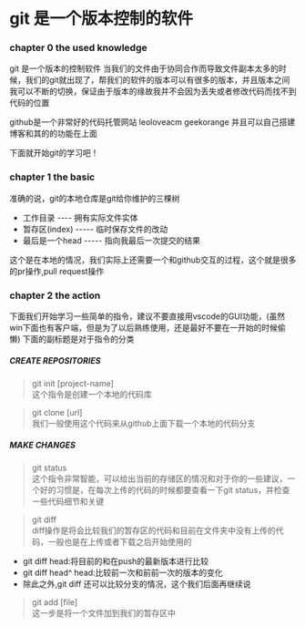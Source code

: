 # git 是一个版本控制的软件

### chapter 0 the used knowledge
git 是一个版本的控制软件
当我们的文件由于协同合作而导致文件副本太多的时候，我们的git就出现了，帮我们的软件的版本可以有很多的版本，并且版本之间我可以不断的切换，保证由于版本的缘故我并不会因为丢失或者修改代码而找不到代码的位置

github是一个非常好的代码托管网站
leoloveacm geekorange
并且可以自己搭建博客和其的的功能在上面

下面就开始git的学习吧！

### chapter 1 the basic

准确的说，git的本地仓库是git给你维护的三棵树
 * 工作目录 ---- 拥有实际文件实体
 * 暂存区(index) ----- 临时保存文件的改动
 * 最后是一个head ----- 指向我最后一次提交的结果

这个是在本地的情况，我们实际上还需要一个和github交互的过程，这个就是很多的pr操作,pull request操作

### chapter 2 the action
下面我们开始学习一些简单的指令，建议不要直接用vscode的GUI功能，(虽然win下面也有客户端，但是为了以后熟练使用，还是最好不要在一开始的时候偷懒)
下面的副标题是对于指令的分类

##### CREATE REPOSITORIES
> git init [project-name]<br>
这个指令是创建一个本地的代码库

> git clone [url]<br>
我们一般使用这个代码来从github上面下载一个本地的代码分支


##### MAKE CHANGES
> git status<br>
这个指令非常智能，可以给出当前的存储区的情况和对于你的一些建议，一个好的习惯是，在每次上传的代码的时候都要查看一下git status，并检查一些代码细节和关键

> git diff<br>
diff操作是将会比较我们的暂存区的代码和目前在文件夹中没有上传的代码，一般也是在上传或者下载之后开始使用的

   * git diff head:将目前的和在push的最新版本进行比较
   * git diff head^ head:比较前一次和前前一次的版本的变化
   * 除此之外,git diff 还可以比较分支的情况，这个我们后面再继续说

> git add [file]<br>
这一步是将一个文件加到我们的暂存区中